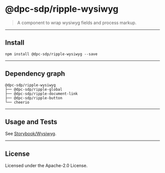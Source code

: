 # @dpc-sdp/ripple-wysiwyg

> A component to wrap wysiwyg fields and process markup.

--------------------------------------------------------------------------------

## Install

```shell
npm install @dpc-sdp/ripple-wysiwyg --save
```

--------------------------------------------------------------------------------

## Dependency graph

```shell
@dpc-sdp/ripple-wysiwyg
├── @dpc-sdp/ripple-global
├── @dpc-sdp/ripple-document-link
├── @dpc-sdp/ripple-button
└── cheerio
```

--------------------------------------------------------------------------------

## Usage and Tests

See [Storybook/Wysiwyg](https://ripple.sdp.vic.gov.au/?selectedKind=Molecules/Wysiwyg&selectedStory=Wysiwyg).

--------------------------------------------------------------------------------

## License

Licensed under the Apache-2.0 License.
